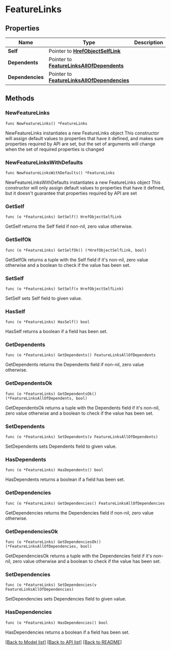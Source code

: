 # FeatureLinks

## Properties

Name | Type | Description | Notes
------------ | ------------- | ------------- | -------------
**Self** | Pointer to [**HrefObjectSelfLink**](HrefObjectSelfLink.md) |  | [optional] 
**Dependents** | Pointer to [**FeatureLinksAllOfDependents**](FeatureLinksAllOfDependents.md) |  | [optional] 
**Dependencies** | Pointer to [**FeatureLinksAllOfDependencies**](FeatureLinksAllOfDependencies.md) |  | [optional] 

## Methods

### NewFeatureLinks

`func NewFeatureLinks() *FeatureLinks`

NewFeatureLinks instantiates a new FeatureLinks object
This constructor will assign default values to properties that have it defined,
and makes sure properties required by API are set, but the set of arguments
will change when the set of required properties is changed

### NewFeatureLinksWithDefaults

`func NewFeatureLinksWithDefaults() *FeatureLinks`

NewFeatureLinksWithDefaults instantiates a new FeatureLinks object
This constructor will only assign default values to properties that have it defined,
but it doesn't guarantee that properties required by API are set

### GetSelf

`func (o *FeatureLinks) GetSelf() HrefObjectSelfLink`

GetSelf returns the Self field if non-nil, zero value otherwise.

### GetSelfOk

`func (o *FeatureLinks) GetSelfOk() (*HrefObjectSelfLink, bool)`

GetSelfOk returns a tuple with the Self field if it's non-nil, zero value otherwise
and a boolean to check if the value has been set.

### SetSelf

`func (o *FeatureLinks) SetSelf(v HrefObjectSelfLink)`

SetSelf sets Self field to given value.

### HasSelf

`func (o *FeatureLinks) HasSelf() bool`

HasSelf returns a boolean if a field has been set.

### GetDependents

`func (o *FeatureLinks) GetDependents() FeatureLinksAllOfDependents`

GetDependents returns the Dependents field if non-nil, zero value otherwise.

### GetDependentsOk

`func (o *FeatureLinks) GetDependentsOk() (*FeatureLinksAllOfDependents, bool)`

GetDependentsOk returns a tuple with the Dependents field if it's non-nil, zero value otherwise
and a boolean to check if the value has been set.

### SetDependents

`func (o *FeatureLinks) SetDependents(v FeatureLinksAllOfDependents)`

SetDependents sets Dependents field to given value.

### HasDependents

`func (o *FeatureLinks) HasDependents() bool`

HasDependents returns a boolean if a field has been set.

### GetDependencies

`func (o *FeatureLinks) GetDependencies() FeatureLinksAllOfDependencies`

GetDependencies returns the Dependencies field if non-nil, zero value otherwise.

### GetDependenciesOk

`func (o *FeatureLinks) GetDependenciesOk() (*FeatureLinksAllOfDependencies, bool)`

GetDependenciesOk returns a tuple with the Dependencies field if it's non-nil, zero value otherwise
and a boolean to check if the value has been set.

### SetDependencies

`func (o *FeatureLinks) SetDependencies(v FeatureLinksAllOfDependencies)`

SetDependencies sets Dependencies field to given value.

### HasDependencies

`func (o *FeatureLinks) HasDependencies() bool`

HasDependencies returns a boolean if a field has been set.


[[Back to Model list]](../README.md#documentation-for-models) [[Back to API list]](../README.md#documentation-for-api-endpoints) [[Back to README]](../README.md)


